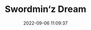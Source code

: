 ---
date: 2022-09-06 11:09:37
title: 'Swordmin&lsquo;z Dream'	
tags: [2D fighter, hand-drawn, Free, PC, four-player]
img: https://i.imgur.com/hxF40vf.png
price: In Development	
twitter: https://twitter.com/sleeeeeenky
---